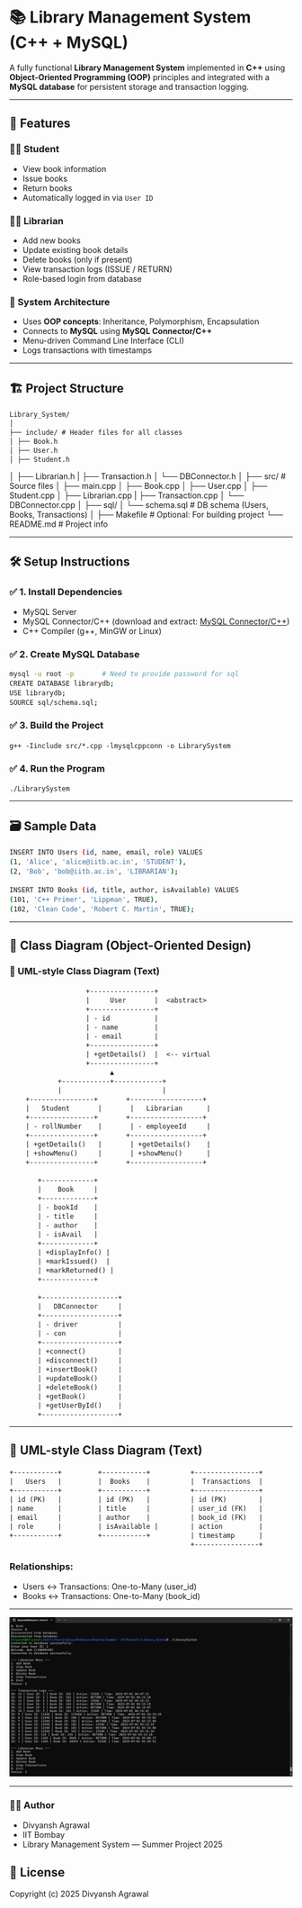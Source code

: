 # 📚 Library Management System (C++ + MySQL)

A fully functional **Library Management System** implemented in **C++** using **Object-Oriented Programming (OOP)** principles and integrated with a **MySQL database** for persistent storage and transaction logging.

---

## 🚀 Features

### 🧑‍🎓 Student
- View book information
- Issue books
- Return books
- Automatically logged in via `User ID`

### 🧑‍💼 Librarian
- Add new books
- Update existing book details
- Delete books (only if present)
- View transaction logs (ISSUE / RETURN)
- Role-based login from database

### 🧠 System Architecture
- Uses **OOP concepts**: Inheritance, Polymorphism, Encapsulation
- Connects to **MySQL** using **MySQL Connector/C++**
- Menu-driven Command Line Interface (CLI)
- Logs transactions with timestamps

---

## 🏗️ Project Structure

    Library_System/
    │
    ├── include/ # Header files for all classes
    │ ├── Book.h
    │ ├── User.h
    │ ├── Student.h
│ ├── Librarian.h
| ├── Transaction.h
│ └── DBConnector.h
│ 
├── src/ # Source files
│ ├── main.cpp
│ ├── Book.cpp
│ ├── User.cpp
│ ├── Student.cpp
│ ├── Librarian.cpp
| ├── Transaction.cpp
│ └── DBConnector.cpp
│
├── sql/
│ └── schema.sql # DB schema (Users, Books, Transactions)
│
├── Makefile # Optional: For building project
└── README.md # Project info


---

## 🛠️ Setup Instructions

### ✅ 1. Install Dependencies
- MySQL Server
- MySQL Connector/C++ (download and extract: [MySQL Connector/C++](https://dev.mysql.com/downloads/connector/cpp/))
- C++ Compiler (g++, MinGW or Linux)

### ✅ 2. Create MySQL Database

```bash
mysql -u root -p       # Need to provide password for sql
CREATE DATABASE librarydb;
USE librarydb;
SOURCE sql/schema.sql;
```

### ✅ 3. Build the Project
`g++ -Iinclude src/*.cpp -lmysqlcppconn -o LibrarySystem`

### ✅ 4. Run the Program
`./LibrarySystem`


---

## 🗃️ Sample Data

```bash
INSERT INTO Users (id, name, email, role) VALUES
(1, 'Alice', 'alice@iitb.ac.in', 'STUDENT'),
(2, 'Bob', 'bob@iitb.ac.in', 'LIBRARIAN');

INSERT INTO Books (id, title, author, isAvailable) VALUES
(101, 'C++ Primer', 'Lippman', TRUE),
(102, 'Clean Code', 'Robert C. Martin', TRUE);
```

---

## 🧱 Class Diagram (Object-Oriented Design)
### 📄 UML-style Class Diagram (Text)

                       +----------------+
                       |     User       |  <abstract>
                       +----------------+
                       | - id           |
                       | - name         |
                       | - email        |
                       +----------------+
                       | +getDetails()  |  <-- virtual
                       +----------------+
                             ▲
                +------------+------------+
                |                         |
        +----------------+       +------------------+
        |   Student       |       |   Librarian      |
        +----------------+       +------------------+
        | - rollNumber    |       | - employeeId     |
        +----------------+       +------------------+
        | +getDetails()   |       | +getDetails()    |
        | +showMenu()     |       | +showMenu()      |
        +----------------+       +------------------+

           +-------------+
           |    Book     |
           +-------------+
           | - bookId    |
           | - title     |
           | - author    |
           | - isAvail   |
           +-------------+
           | +displayInfo() |
           | +markIssued()  |
           | +markReturned() |
           +-------------+

           +-------------------+
           |   DBConnector     |
           +-------------------+
           | - driver          |
           | - con             |
           +-------------------+
           | +connect()        |
           | +disconnect()     |
           | +insertBook()     |
           | +updateBook()     |
           | +deleteBook()     |
           | +getBook()        |
           | +getUserById()    |
           +-------------------+


---

## 📄 UML-style Class Diagram (Text)

    +-----------+         +-----------+          +----------------+
    |   Users   |         |  Books    |          |  Transactions  |
    +-----------+         +-----------+          +----------------+
    | id (PK)   |         | id (PK)   |          | id (PK)        |
    | name      |         | title     |          | user_id (FK)   |
    | email     |         | author    |          | book_id (FK)   |
    | role      |         | isAvailable |        | action         |
    +-----------+         +-----------+          | timestamp      |
                                                 +----------------+

### Relationships:
 - Users ↔ Transactions: One-to-Many (user_id)
 - Books ↔ Transactions: One-to-Many (book_id)


---

![Example Outputs](image.png)


---

### 👨‍💻 Author
- Divyansh Agrawal
- IIT Bombay
- Library Management System — Summer Project 2025

## 📌 License   
Copyright (c) 2025 Divyansh Agrawal
